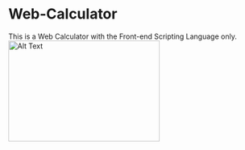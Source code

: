 # Web-Calculator
This is a  Web Calculator with the Front-end Scripting Language only.
<img src="[image-url](https://github.com/user-attachments/assets/339ee4aa-b678-4c5e-93f6-2d02f26e5c01)" alt="Alt Text" width="300" height="200">
